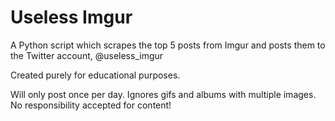 # Useless Imgur

A Python script which scrapes the top 5 posts from Imgur and posts them to the Twitter account, @useless_imgur

Created purely for educational purposes.

Will only post once per day. Ignores gifs and albums with multiple images. No responsibility accepted for content!
